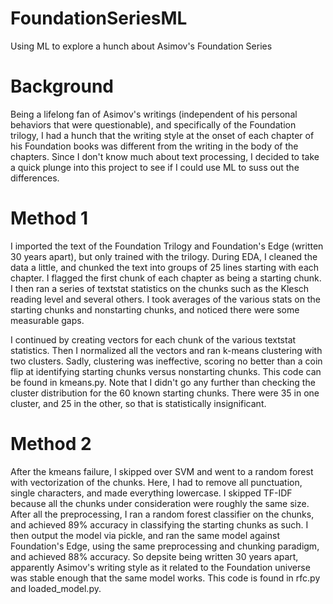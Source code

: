 # FoundationSeriesML
Using ML to explore a hunch about Asimov's Foundation Series

# Background
Being a lifelong fan of Asimov's writings (independent of his personal behaviors that were questionable), and specifically of the Foundation trilogy, I had a hunch that the writing style at the onset of each chapter of his Foundation books was different from the writing in the body of the chapters.  Since I don't know much about text processing, I decided to take a quick plunge into this project to see if I could use ML to suss out the differences.

# Method 1
I imported the text of the Foundation Trilogy and Foundation's Edge (written 30 years apart), but only trained with the trilogy.  During EDA, I cleaned the data a little, and chunked the text into groups of 25 lines starting with each chapter.  I flagged the first chunk of each chapter as being a starting chunk.  I then ran a series of textstat statistics on the chunks such as the Klesch reading level and several others.  I took averages of the various stats on the starting chunks and nonstarting chunks, and noticed there were some measurable gaps.  

I continued by creating vectors for each chunk of the various textstat statistics.  Then I normalized all the vectors and ran k-means clustering with two clusters.  Sadly, clustering was ineffective, scoring no better than a coin flip at identifying starting chunks versus nonstarting chunks. This code can be found in kmeans.py.  Note that I didn't go any further than checking the cluster distribution for the 60 known starting chunks.  There were 35 in one cluster, and 25 in the other, so that is statistically insignificant.

# Method 2
After the kmeans failure, I skipped over SVM and went to a random forest with vectorization of the chunks.  Here, I had to remove all punctuation, single characters, and made everything lowercase.  I skipped TF-IDF because all the chunks under consideration were roughly the same size. After all the preprocessing, I ran a random forest classifier on the chunks, and achieved 89% accuracy in classifying the starting chunks as such.  I then output the model via pickle, and ran the same model against Foundation's Edge, using the same preprocessing and chunking paradigm, and achieved 88% accuracy.  So depsite being written 30 years apart, apparently Asimov's writing style as it related to the Foundation universe was stable enough that the same model works. This code is found in rfc.py and loaded_model.py.
